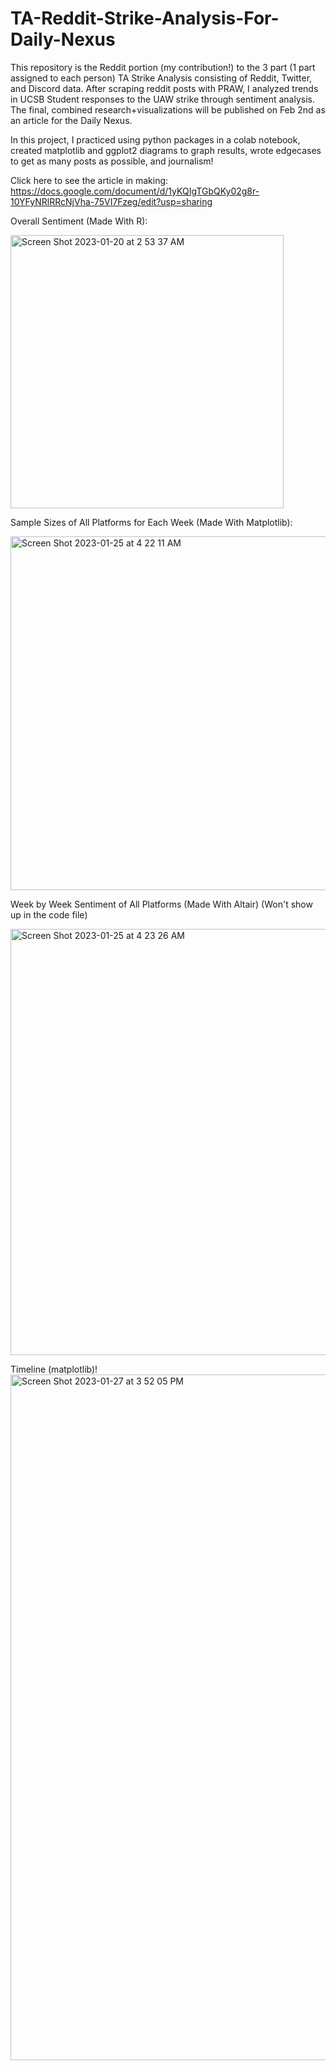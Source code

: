 # TA-Reddit-Strike-Analysis-For-Daily-Nexus

This repository is the Reddit portion (my contribution!) to the 3 part (1 part assigned to each person) TA Strike Analysis consisting of Reddit, Twitter, and Discord data. After scraping reddit posts with PRAW, I analyzed trends in UCSB Student responses to the UAW strike through sentiment analysis. The final, combined research+visualizations will be published on Feb 2nd as an article for the Daily Nexus.

In this project, I practiced using python packages in a colab notebook, created matplotlib and ggplot2 diagrams to graph results, wrote edgecases to get as many posts as possible, and journalism!

Click here to see the article in making: https://docs.google.com/document/d/1yKQIgTGbQKy02g8r-10YFyNRlRRcNjVha-75VI7Fzeg/edit?usp=sharing

Overall Sentiment (Made With R):

<img width="437" alt="Screen Shot 2023-01-20 at 2 53 37 AM" src="https://user-images.githubusercontent.com/114623857/213678434-491571e6-cc4b-4fea-b781-8e39a0b554ea.png">

Sample Sizes of All Platforms for Each Week (Made With Matplotlib):

<img width="566" alt="Screen Shot 2023-01-25 at 4 22 11 AM" src="https://user-images.githubusercontent.com/114623857/214562333-1b821164-a94f-41ae-817f-518b206c152c.png">

Week by Week Sentiment of All Platforms (Made With Altair) (Won't show up in the code file)

<img width="682" alt="Screen Shot 2023-01-25 at 4 23 26 AM" src="https://user-images.githubusercontent.com/114623857/214563716-58661b49-682c-446d-a15e-cf075f815b7b.png">

Timeline (matplotlib)!
<img width="1097" alt="Screen Shot 2023-01-27 at 3 52 05 PM" src="https://user-images.githubusercontent.com/114623857/215227027-585592dc-f757-4345-ab8a-ea81f4c8cb51.png">
